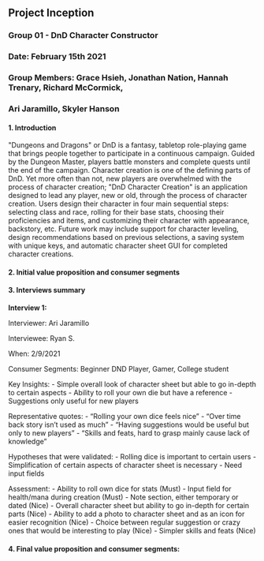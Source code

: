 ## Project Inception

### Group 01 - DnD Character Constructor
### Date: February 15th 2021
### Group Members: Grace Hsieh, Jonathan Nation, Hannah Trenary, Richard McCormick,
### Ari Jaramillo, Skyler Hanson


#### 1. Introduction

"Dungeons and Dragons" or DnD is a fantasy, tabletop role-playing game
that brings people together to participate in a continuous campaign.
Guided by the Dungeon Master, players battle monsters and complete quests until
the end of the campaign. Character creation is one of the defining parts of DnD.
Yet more often than not, new players are overwhelmed with the process of
character creation; "DnD Character Creation" is an application designed to lead
any player, new or old, through the process of character creation. Users design
their character in four main sequential steps: selecting class and race,
rolling for their base stats, choosing their proficiencies and items, and
customizing their character with appearance, backstory, etc. Future work may
include support for character leveling, design recommendations based on previous
selections, a saving system with unique keys, and automatic character sheet GUI
for completed character creations.

#### 2. Initial  value  proposition  and  consumer  segments

#### 3. Interviews summary
   **Interview 1:**

   Interviewer: Ari Jaramillo

   Interviewee: Ryan S.

   When: 2/9/2021

   Consumer Segments: Beginner DND Player, Gamer, College student

   Key Insights:
     - Simple overall look of character sheet but able to go in-depth to certain aspects
     - Ability to roll your own die but have a reference
     - Suggestions only useful for new players

   Representative quotes:
     - “Rolling your own dice feels nice”
     - “Over time back story isn’t used as much”
     - “Having suggestions would be useful but only to new players”
     - “Skills and feats, hard to grasp mainly cause lack of knowledge”

   Hypotheses that were validated:
     - Rolling dice is important to certain users
     - Simplification of certain aspects of character sheet is necessary 
     - Need input fields

   Assessment: 
     - Ability to roll own dice for stats (Must)
     - Input field for health/mana during creation (Must)
     - Note section, either temporary or dated (Nice)
     - Overall character sheet but ability to go in-depth for certain parts (Nice)
     - Ability to add a photo to character sheet and as an icon for easier recognition (Nice)
     - Choice between regular suggestion or crazy ones that would be interesting to play (Nice)
     - Simpler skills and feats (Nice)
    
   
#### 4. Final  value  proposition  and  consumer  segments:
